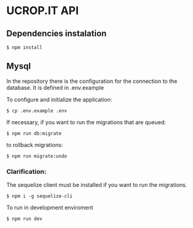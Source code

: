 # UCROP.IT API

## Dependencies instalation

```
$ npm install
```

## Mysql

In the repository there is the configuration for the connection to the database. It is defined in .env.example

To configure and initialize the application:

```
$ cp .env.example .env
```

If necessary, if you want to run the migrations that are queued:

```
$ npm run db:migrate
```

to rollback migrations:

```
$ npm run migrate:undo
```

### Clarification:

The sequelize client must be installed if you want to run the migrations.

```
$ npm i -g sequelize-cli
```

To run in development enviroment

```
$ npm run dev
```